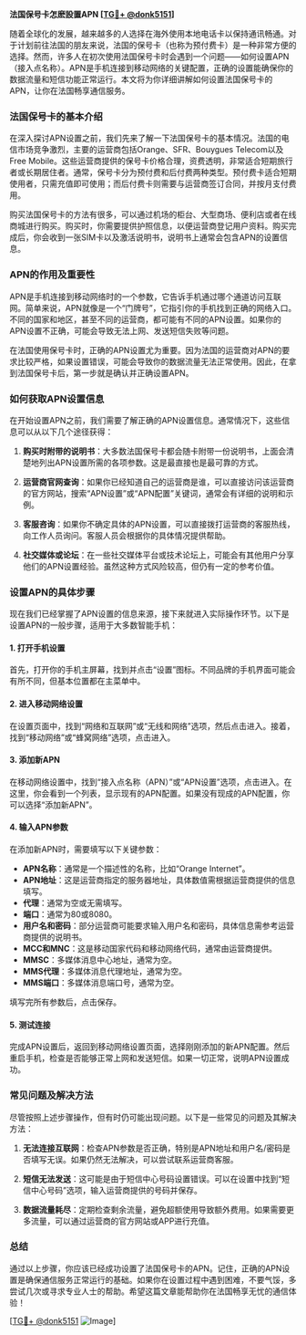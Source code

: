 **法国保号卡怎麽設置APN [[TG💪+ @donk5151](https://t.me/s/donk5151)]**

随着全球化的发展，越来越多的人选择在海外使用本地电话卡以保持通讯畅通。对于计划前往法国的朋友来说，法国的保号卡（也称为预付费卡）是一种非常方便的选择。然而，许多人在初次使用法国保号卡时会遇到一个问题——如何设置APN（接入点名称）。APN是手机连接到移动网络的关键配置，正确的设置能确保你的数据流量和短信功能正常运行。本文将为你详细讲解如何设置法国保号卡的APN，让你在法国畅享通信服务。

### 法国保号卡的基本介绍

在深入探讨APN设置之前，我们先来了解一下法国保号卡的基本情况。法国的电信市场竞争激烈，主要的运营商包括Orange、SFR、Bouygues Telecom以及Free Mobile。这些运营商提供的保号卡价格合理，资费透明，非常适合短期旅行者或长期居住者。通常，保号卡分为预付费和后付费两种类型。预付费卡适合短期使用者，只需充值即可使用；而后付费卡则需要与运营商签订合同，并按月支付费用。

购买法国保号卡的方法有很多，可以通过机场的柜台、大型商场、便利店或者在线商城进行购买。购买时，你需要提供护照信息，以便运营商登记用户资料。购买完成后，你会收到一张SIM卡以及激活说明书，说明书上通常会包含APN的设置信息。

### APN的作用及重要性

APN是手机连接到移动网络时的一个参数，它告诉手机通过哪个通道访问互联网。简单来说，APN就像是一个“门牌号”，它指引你的手机找到正确的网络入口。不同的国家和地区，甚至不同的运营商，都可能有不同的APN设置。如果你的APN设置不正确，可能会导致无法上网、发送短信失败等问题。

在法国使用保号卡时，正确的APN设置尤为重要。因为法国的运营商对APN的要求比较严格，如果设置错误，可能会导致你的数据流量无法正常使用。因此，在拿到法国保号卡后，第一步就是确认并正确设置APN。

### 如何获取APN设置信息

在开始设置APN之前，我们需要了解正确的APN设置信息。通常情况下，这些信息可以从以下几个途径获得：

1. **购买时附带的说明书**：大多数法国保号卡都会随卡附带一份说明书，上面会清楚地列出APN设置所需的各项参数。这是最直接也是最可靠的方式。

2. **运营商官网查询**：如果你已经知道自己的运营商是谁，可以直接访问该运营商的官方网站，搜索“APN设置”或“APN配置”关键词，通常会有详细的说明和示例。

3. **客服咨询**：如果你不确定具体的APN设置，可以直接拨打运营商的客服热线，向工作人员询问。客服人员会根据你的具体情况提供帮助。

4. **社交媒体或论坛**：在一些社交媒体平台或技术论坛上，可能会有其他用户分享他们的APN设置经验。虽然这种方式风险较高，但仍有一定的参考价值。

### 设置APN的具体步骤

现在我们已经掌握了APN设置的信息来源，接下来就进入实际操作环节。以下是设置APN的一般步骤，适用于大多数智能手机：

#### 1. 打开手机设置

首先，打开你的手机主屏幕，找到并点击“设置”图标。不同品牌的手机界面可能会有所不同，但基本位置都在主菜单中。

#### 2. 进入移动网络设置

在设置页面中，找到“网络和互联网”或“无线和网络”选项，然后点击进入。接着，找到“移动网络”或“蜂窝网络”选项，点击进入。

#### 3. 添加新APN

在移动网络设置中，找到“接入点名称（APN）”或“APN设置”选项，点击进入。在这里，你会看到一个列表，显示现有的APN配置。如果没有现成的APN配置，你可以选择“添加新APN”。

#### 4. 输入APN参数

在添加新APN时，需要填写以下关键参数：

- **APN名称**：通常是一个描述性的名称，比如“Orange Internet”。
- **APN地址**：这是运营商指定的服务器地址，具体数值需根据运营商提供的信息填写。
- **代理**：通常为空或无需填写。
- **端口**：通常为80或8080。
- **用户名和密码**：部分运营商可能要求输入用户名和密码，具体信息需参考运营商提供的说明书。
- **MCC和MNC**：这是移动国家代码和移动网络代码，通常由运营商提供。
- **MMSC**：多媒体消息中心地址，通常为空。
- **MMS代理**：多媒体消息代理地址，通常为空。
- **MMS端口**：多媒体消息端口号，通常为空。

填写完所有参数后，点击保存。

#### 5. 测试连接

完成APN设置后，返回到移动网络设置页面，选择刚刚添加的新APN配置。然后重启手机，检查是否能够正常上网和发送短信。如果一切正常，说明APN设置成功。

### 常见问题及解决方法

尽管按照上述步骤操作，但有时仍可能出现问题。以下是一些常见的问题及其解决方法：

1. **无法连接互联网**：检查APN参数是否正确，特别是APN地址和用户名/密码是否填写无误。如果仍然无法解决，可以尝试联系运营商客服。

2. **短信无法发送**：这可能是由于短信中心号码设置错误。可以在设置中找到“短信中心号码”选项，输入运营商提供的号码并保存。

3. **数据流量耗尽**：定期检查剩余流量，避免超额使用导致额外费用。如果需要更多流量，可以通过运营商的官方网站或APP进行充值。

### 总结

通过以上步骤，你应该已经成功设置了法国保号卡的APN。记住，正确的APN设置是确保通信服务正常运行的基础。如果你在设置过程中遇到困难，不要气馁，多尝试几次或寻求专业人士的帮助。希望这篇文章能帮助你在法国畅享无忧的通信体验！

[[TG💪+ @donk5151](https://t.me/s/donk5151) ![Image](https://i.postimg.cc/rwNCRYN7/Snipaste-2025-04-30-17-27-05.png)]